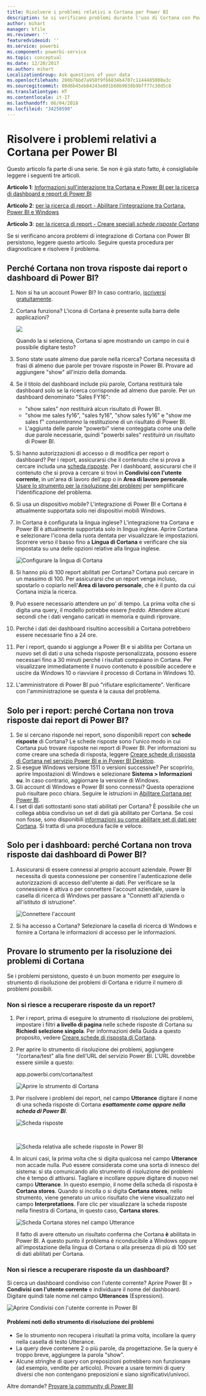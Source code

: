 ```yaml
---
title: Risolvere i problemi relativi a Cortana per Power BI
description: Se si verificano problemi durante l'uso di Cortana con Power BI, provare a seguire questi suggerimenti.
author: mihart
manager: kfile
ms.reviewer: ''
featuredvideoid: ''
ms.service: powerbi
ms.component: powerbi-service
ms.topic: conceptual
ms.date: 12/20/2017
ms.author: mihart
LocalizationGroup: Ask questions of your data
ms.openlocfilehash: 280b76bd7a950f9f66834b4707c1144485008a3c
ms.sourcegitcommit: 80d6b45eb84243e801b60b9038b9bff77c30d5c8
ms.translationtype: HT
ms.contentlocale: it-IT
ms.lasthandoff: 06/04/2018
ms.locfileid: "34250590"
---
```

# <a name="troubleshoot-cortana-for-power-bi"></a>Risolvere i problemi relativi a Cortana per Power BI
Questo articolo fa parte di una serie. Se non è già stato fatto, è consigliabile leggere i seguenti tre articoli.

**Articolo 1**: [Informazioni sull'interazione tra Cortana e Power BI per la ricerca di dashboard e report di Power BI](service-cortana-intro.md)

**Articolo 2**: [per la ricerca di report - Abilitare l'integrazione tra Cortana, Power BI e Windows](service-cortana-enable.md)

**Articolo 3**: [per la ricerca di report - Creare speciali *schede risposte Cortana*](service-cortana-answer-cards.md)

Se si verificano ancora problemi di integrazione di Cortana con Power BI persistono, leggere questo articolo. Seguire questa procedura per diagnosticare e risolvere il problema.

## <a name="why-doesnt-cortana-find-answers-from-my-power-bi-reports-or-dashboards"></a>Perché Cortana non trova risposte dai report o dashboard di Power BI?
1. Non si ha un account Power BI?  In caso contrario, [iscriversi gratuitamente](service-self-service-signup-for-power-bi.md).
2. Cortana funziona?  L'icona di Cortana è presente sulla barra delle applicazioni?

    ![](media/service-cortana-troubleshoot/power-bi-cortana-icon.png)

    Quando la si seleziona, Cortana si apre mostrando un campo in cui è possibile digitare testo?
3. Sono state usate almeno due parole nella ricerca? Cortana necessita di frasi di almeno due parole per trovare risposte in Power BI. Provare ad aggiungere "show" all'inizio della domanda.
4. Se il titolo del dashboard include più parole, Cortana restituirà tale dashboard solo se la ricerca corrisponde ad almeno due parole. Per un dashboard denominato "Sales FY16":

   * "show sales" *non* restituirà alcun risultato di Power BI.   
   * "show me sales fy16", "sales fy16", "show sales fy16" e "show me sales f" *consentiranno* la restituzione di un risultato di Power BI.    
   * L'aggiunta delle parole "powerbi" viene conteggiata come una delle due parole necessarie, quindi "powerbi sales" *restituirà* un risultato di Power BI.
5. Si hanno autorizzazioni di accesso o di modifica per report o dashboard? Per i report, assicurarsi che il contenuto che si prova a cercare includa una [scheda risposte](service-cortana-answer-cards.md).  Per i dashboard, assicurarsi che il contenuto che si prova a cercare si trovi in **Condivisi con l'utente corrente**, in un'area di lavoro dell'app o in **Area di lavoro personale**. [Usare lo strumento per la risoluzione dei problemi](#try-the-cortana-troubleshooting-tool) per semplificare l'identificazione del problema.
6. Si usa un dispositivo mobile?  L'integrazione di Power BI e Cortana è attualmente supportata solo nei dispositivi mobili Windows.
7. In Cortana è configurata la lingua inglese?  L'integrazione tra Cortana e Power BI è attualmente supportata solo in lingua inglese. Aprire Cortana e selezionare l'icona della ruota dentata per visualizzare le impostazioni. Scorrere verso il basso fino a **Lingua di Cortana** e verificare che sia impostata su una delle opzioni relative alla lingua inglese.

   ![Configurare la lingua di Cortana](media/service-cortana-troubleshoot/power-bi-cortana-language.png)
8. Si hanno più di 100 report abilitati per Cortana?  Cortana può cercare in un massimo di 100.  Per assicurarsi che un report venga incluso, spostarlo o copiarlo nell'**Area di lavoro personale**, che è il punto da cui Cortana inizia la ricerca.
9. Può essere necessario attendere un po' di tempo. La prima volta che si digita una query, il modello potrebbe essere *freddo*. Attendere alcuni secondi che i dati vengano caricati in memoria e quindi riprovare.
10. Perché i dati dei dashboard risultino accessibili a Cortana potrebbero essere necessarie fino a 24 ore.    
11. Per i report, quando si aggiunge a Power BI e si abilita per Cortana un nuovo set di dati o una scheda risposte personalizzata, possono essere necessari fino a 30 minuti perché i risultati compaiano in Cortana. Per visualizzare immediatamente il nuovo contenuto è possibile accedere e uscire da Windows 10 o riavviare il processo di Cortana in Windows 10.  
12. L'amministratore di Power BI può "rifiutare esplicitamente". Verificare con l'amministrazione se questa è la causa del problema.

## <a name="reports-only-why-doesnt-cortana-find-answers-from-my-power-bi-reports"></a>Solo per i report: perché Cortana non trova risposte dai report di Power BI?
1. Se si cercano risponde nei report, sono disponibili report con **schede risposte** di Cortana? Le schede risposte sono l'unico modo in cui Cortana può trovare risposte nei report di Power BI.  Per informazioni su come creare una scheda di risposta, leggere [Creare schede di risposta di Cortana nel servizio Power BI e in Power BI Desktop](service-cortana-answer-cards.md).
2. Si esegue Windows versione 1511 o versioni successive?  Per scoprirlo, aprire Impostazioni di Windows e selezionare **Sistema > Informazioni su**. In caso contrario, aggiornare la versione di Windows.
3. Gli account di Windows e Power BI sono connessi? Questa operazione può risultare poco chiara. Seguire le istruzioni in [Abilitare Cortana per Power BI](service-cortana-enable.md#add-your-power-bi-credentials-to-windows).
4. I set di dati sottostanti sono stati abilitati per Cortana? È possibile che un collega abbia condiviso un set di dati già abilitato per Cortana. Se così non fosse, sono disponibili [informazioni su come abilitare set di dati per Cortana](service-cortana-enable.md). Si tratta di una procedura facile e veloce.

## <a name="dashboards-only-why-doesnt-cortana-find-answers-from-my-power-bi-dashboards"></a>Solo per i dashboard: perché Cortana non trova risposte dai dashboard di Power BI?
1. Assicurarsi di essere connessi al proprio account aziendale. Power BI necessita di questa connessione per consentire l'autenticazione delle autorizzazioni di accesso dell'utente ai dati. Per verificare se la connessione è attiva o per connettere l'account aziendale, usare la casella di ricerca di Windows per passare a "Connetti all'azienda o all'istituto di istruzione".  

    ![Connettere l'account](media/service-cortana-troubleshoot/power-bi-cortana-connect.png)
2. Si ha accesso a Cortana? Selezionare la casella di ricerca di Windows e fornire a Cortana le informazioni di accesso per le informazioni.

## <a name="try-the-cortana-troubleshooting-tool"></a>Provare lo strumento per la risoluzione dei problemi di Cortana
Se i problemi persistono,  questo è un buon momento per eseguire lo strumento di risoluzione dei problemi di Cortana e ridurre il numero di problemi possibili.

### <a name="having-trouble-retrieving-answers-from-a-report"></a>Non si riesce a recuperare risposte da un report?
1. Per i report, prima di eseguire lo strumento di risoluzione dei problemi, impostare i filtri **a livello di pagina** nelle schede risposte di Cortana su **Richiedi selezione singola**. Per informazioni della Guida a questo proposito, vedere [Creare schede di risposta di Cortana](service-cortana-answer-cards.md).
2. Per aprire lo strumento di risoluzione dei problemi, aggiungere "/cortana/test" alla fine dell'URL del servizio Power BI. L'URL dovrebbe essere simile a questo:

   app.powerbi.com/cortana/test

   ![Aprire lo strumento di Cortana](media/service-cortana-troubleshoot/power-bi-cortana-tool2.png)
3. Per risolvere i problemi dei report, nel campo **Utterance** digitare il nome di una scheda risposte di Cortana ***esattamente come appare nella scheda di Power BI***.

   ![Scheda risposte](media/service-cortana-troubleshoot/power-bi-answer-card-new.png)

   </br>

   ![Scheda relativa alle schede risposte in Power BI](media/service-cortana-troubleshoot/power-bi-answer-card2.png)
4. In alcuni casi, la prima volta che si digita qualcosa nel campo **Utterance** non accade nulla. Può essere considerata come una sorta di innesco del sistema: si sta comunicando allo strumento di risoluzione dei problemi che è tempo di attivarsi. Tagliare e incollare oppure digitare di nuovo nel campo **Utterance**. In questo esempio, il nome della scheda di risposta è **Cortana stores**. Quando si incolla o si digita **Cortana stores**, nello strumento, viene generato un unico risultato che viene visualizzato nel campo **Interpretations**. Fare clic per visualizzare la scheda risposte nella finestra di Cortana, in questo caso, **Cortana stores**.

   ![Scheda Cortana stores nel campo Utterance](media/service-cortana-troubleshoot/power-bi-utterance.png)

   Il fatto di avere ottenuto un risultato conferma che Cortana **è** abilitata in Power BI. A questo punto il problema è riconducibile a Windows oppure all'impostazione della lingua di Cortana o alla presenza di più di 100 set di dati abilitati per Cortana.

### <a name="having-trouble-retrieving-answers-from-a-dashboard"></a>Non si riesce a recuperare risposte da un dashboard?
Si cerca un dashboard condiviso con l'utente corrente?  Aprire Power BI > **Condivisi con l'utente corrente** e individuare il nome del dashboard.  Digitare quindi tale nome nel campo **Utterances** (Espressioni).

![Aprire Condivisi con l'utente corrente in Power BI](media/service-cortana-troubleshoot/power-bi-cortana-shared-with-me.png)


#### <a name="troubleshooting-tool-known-issues"></a>Problemi noti dello strumento di risoluzione dei problemi
* Se lo strumento non recupera i risultati la prima volta, incollare la query nella casella di testo Utterance.
* La query deve contenere 2 o più parole, da progettazione.  Se la query è troppo breve, aggiungere la parola "show".
* Alcune stringhe di query con preposizioni potrebbero non funzionare (ad esempio, vendite per articolo). Provare a usare termini di query diversi che non contengano preposizioni e siano significativi/univoci.

Altre domande? [Provare la community di Power BI](http://community.powerbi.com/)
